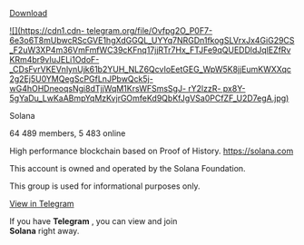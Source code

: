 [ ](//telegram.org/) [ Download
](//telegram.org/dl?tme=2370a1ca5afe97cac9_10517877992767475437)

[![](https://cdn1.cdn-
telegram.org/file/Ovfpg2O_P0F7-6e3o6T8mUbwcRScGVE1hgXdGGQL_UYYq7NRGDn1fkogSLVrxJx4GiG29CS_F2uW3XP4m36VmFmfWC39cKFnq17jjRTr7Hx_FTJFe9qQUEDDldJqlEZfRvKRm4br9vIuJELi1OdoF-
_CDsFvrVKEVnlynUjk61b2YUH_NLZ6QcvIoEetGEG_WpW5K8jjEumKWXXqc2g2Ej5U0YMQegScPGfLnJPbwQck5j-wG4hOHDneoqsNgi8dTjjWqM1KrsWFSmsSgJ-
rY2lzzR-
px8Y-5gYaDu_LwKaABmpYqMzKvjrGOmfeKd9QbKfJgVSa0PCfZF_U2D7egA.jpg)](tg://resolve?domain=solana)

Solana

64 489 members, 5 483 online

High performance blockchain based on Proof of History. https://solana.com  
  
This account is owned and operated by the Solana Foundation.  
  
This group is used for informational purposes only.

[View in Telegram](tg://resolve?domain=solana)

If you have **Telegram** , you can view and join  
**Solana** right away.

